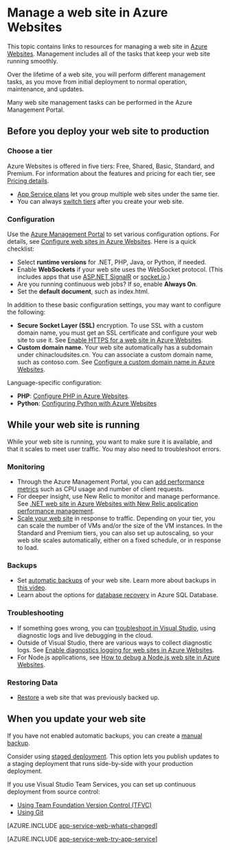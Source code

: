 <properties 
	pageTitle="Manage a web site in Azure Websites" 
	description="Links to resources for managing a web site in Azure Websites." 
	services="app-service\web" 
	documentationCenter="" 
	authors="erikre" 
	manager="wpickett" 
	editor=""/>

<tags
	ms.service="app-service-web"
	ms.date="10/28/2015"
	wacn.date=""/>

# Manage a web site in Azure Websites

This topic contains links to resources for managing a web site in [Azure Websites](/documentation/services/web-sites/). Management includes all of the tasks that keep your web site running smoothly. 

Over the lifetime of a web site, you will perform different management tasks, as you move from initial deployment to normal operation, maintenance, and updates.

Many web site management tasks can be performed in the Azure Management Portal.

## Before you deploy your web site to production

### Choose a tier

Azure Websites is offered in five tiers: Free, Shared, Basic, Standard, and Premium. For information about the features and pricing for each tier, see [Pricing details](/home/features/web-site/#price). 

- [App Service plans](/documentation/articles/azure-web-sites-web-hosting-plans-in-depth-overview) let you group multiple web sites under the same tier.
- You can always [switch tiers](/documentation/articles/web-sites-scale) after you create your web site.

### Configuration

Use the [Azure Management Portal](https://manage.windowsazure.cn/) to set various configuration options. For details, see [Configure web sites in Azure Websites](/documentation/articles/web-sites-configure). Here is a quick checklist:

- Select **runtime versions** for .NET, PHP, Java, or Python, if needed.
- Enable **WebSockets** if your web site uses the WebSocket protocol. (This includes apps that use [ASP.NET SignalR](http://www.asp.net/signalr) or [socket.io](/documentation/articles/web-sites-nodejs-chat-app-socketio).)
- Are you running continuous web jobs? If so, enable **Always On**.
- Set the **default document**, such as index.html.

In addition to these basic configuration settings, you may want to configure the following:

- **Secure Socket Layer (SSL)** encryption. To use SSL with a custom domain name, you must get an SSL certificate and configure your web site to use it. See [Enable HTTPS for a web site in Azure Websites](/documentation/articles/web-sites-configure-ssl-certificate).
- **Custom domain name.** Your web site automatically has a subdomain under chinacloudsites.cn. You can associate a custom domain name, such as contoso.com. See [Configure a custom domain name in Azure Websites](/documentation/articles/web-sites-custom-domain-name).

Language-specific configuration:

- **PHP**: [Configure PHP in Azure Websites](/documentation/articles/web-sites-php-configure).
- **Python**: [Configuring Python with Azure Websites](/documentation/articles/web-sites-python-configure)


## While your web site is running

While your web site is running, you want to make sure it is available, and that it scales to meet user traffic. You may also need to troubleshoot errors.

### Monitoring

- Through the Azure Management Portal, you can [add performance metrics](/documentation/articles/web-sites-monitor) such as CPU usage and number of client requests.
- For deeper insight, use New Relic to monitor and manage performance. See [.NET web site in Azure Websites with New Relic application performance management](/documentation/articles/store-new-relic-web-sites-dotnet-application-performance-management).
- [Scale your web site](/documentation/articles/web-sites-scale) in response to traffic. Depending on your tier, you can scale the number of VMs and/or the size of the VM instances. In the Standard and Premium tiers, you can also set up autoscaling, so your web site scales automatically, either on a fixed schedule, or in response to load.  
 
### Backups

- Set [automatic backups](/documentation/articles/web-sites-backup) of your web site. Learn more about backups in [this video](http://azure.microsoft.com/documentation/videos/azure-websites-automatic-and-easy-backup/).
- Learn about the options for [database recovery](/documentation/articles/sql-database-business-continuity) in Azure SQL Database.

### Troubleshooting

- If something goes wrong, you can [troubleshoot in Visual Studio](/documentation/articles/web-sites-dotnet-troubleshoot-visual-studio#remotedebug), using diagnostic logs and live debugging in the cloud. 
- Outside of Visual Studio, there are various ways to collect diagnostic logs. See [Enable diagnostics logging for web sites in Azure Websites](/documentation/articles/web-sites-enable-diagnostic-log).
- For Node.js applications, see [How to debug a Node.js web site in Azure Websites](/documentation/articles/web-sites-nodejs-debug).

### Restoring Data

- [Restore](/documentation/articles/web-sites-restore) a web site that was previously backed up.


## When you update your web site

If you have not enabled automatic backups, you can create a [manual backup](/documentation/articles/web-sites-backup).

Consider using [staged deployment](/documentation/articles/web-sites-staged-publishing). This option lets you publish updates to a staging deployment that runs side-by-side with your production deployment. 

If you use Visual Studio Team Services, you can set up continuous deployment from source control:

- [Using Team Foundation Version Control (TFVC)](/documentation/articles/cloud-services-continuous-delivery-use-vso) 
- [Using Git](/documentation/articles/cloud-services-continuous-delivery-use-vso-git)
 
[AZURE.INCLUDE [app-service-web-whats-changed](../includes/app-service-web-whats-changed.md)]

[AZURE.INCLUDE [app-service-web-try-app-service](../includes/app-service-web-try-app-service.md)]
 
<!-- Anchors. -->


[Before you deploy your site to production]: #before-you-deploy-your-site-to-production
[While your website is running]: #while-your-website-is-running
[When you update your website]: #when-you-update-your-website

  
